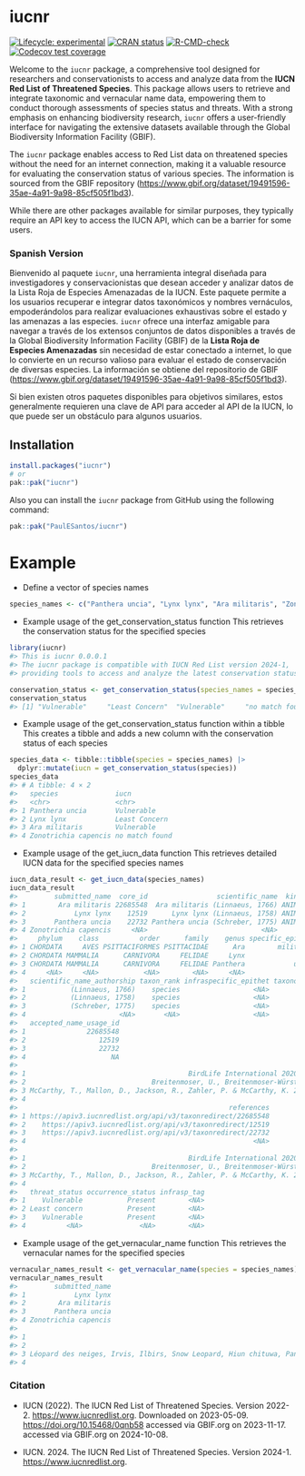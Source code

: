 
<!-- README.md is generated from README.Rmd. Please edit that file -->

# iucnr

<!-- badges: start -->

[![Lifecycle:
experimental](https://img.shields.io/badge/lifecycle-experimental-orange.svg)](https://lifecycle.r-lib.org/articles/stages.html#experimental)
[![CRAN
status](https://www.r-pkg.org/badges/version/iucnr)](https://CRAN.R-project.org/package=iucnr)
[![R-CMD-check](https://github.com/PaulESantos/iucnr/actions/workflows/R-CMD-check.yaml/badge.svg)](https://github.com/PaulESantos/iucnr/actions/workflows/R-CMD-check.yaml)
[![Codecov test
coverage](https://codecov.io/gh/PaulESantos/iucnr/graph/badge.svg)](https://app.codecov.io/gh/PaulESantos/iucnr)
<!-- badges: end -->

Welcome to the `iucnr` package, a comprehensive tool designed for
researchers and conservationists to access and analyze data from the
**IUCN Red List of Threatened Species**. This package allows users to
retrieve and integrate taxonomic and vernacular name data, empowering
them to conduct thorough assessments of species status and threats. With
a strong emphasis on enhancing biodiversity research, `iucnr` offers a
user-friendly interface for navigating the extensive datasets available
through the Global Biodiversity Information Facility (GBIF).

The `iucnr` package enables access to Red List data on threatened
species without the need for an internet connection, making it a
valuable resource for evaluating the conservation status of various
species. The information is sourced from the GBIF repository
(<https://www.gbif.org/dataset/19491596-35ae-4a91-9a98-85cf505f1bd3>).

While there are other packages available for similar purposes, they
typically require an API key to access the IUCN API, which can be a
barrier for some users.

### Spanish Version

Bienvenido al paquete `iucnr`, una herramienta integral diseñada para
investigadores y conservacionistas que desean acceder y analizar datos
de la Lista Roja de Especies Amenazadas de la IUCN. Este paquete permite
a los usuarios recuperar e integrar datos taxonómicos y nombres
vernáculos, empoderándolos para realizar evaluaciones exhaustivas sobre
el estado y las amenazas a las especies. `iucnr` ofrece una interfaz
amigable para navegar a través de los extensos conjuntos de datos
disponibles a través de la Global Biodiversity Information Facility
(GBIF) de la **Lista Roja de Especies Amenazadas** sin necesidad de
estar conectado a internet, lo que lo convierte en un recurso valioso
para evaluar el estado de conservación de diversas especies. La
información se obtiene del repositorio de GBIF
(<https://www.gbif.org/dataset/19491596-35ae-4a91-9a98-85cf505f1bd3>).

Si bien existen otros paquetes disponibles para objetivos similares,
estos generalmente requieren una clave de API para acceder al API de la
IUCN, lo que puede ser un obstáculo para algunos usuarios.

## Installation

``` r
install.packages("iucnr")
# or
pak::pak("iucnr")
```

Also you can install the `iucnr` package from GitHub using the following
command:

``` r
pak::pak("PaulESantos/iucnr")
```

# Example

- Define a vector of species names

``` r
species_names <- c("Panthera uncia", "Lynx lynx", "Ara militaris", "Zonotrichia capencis")
```

- Example usage of the get_conservation_status function This retrieves
  the conservation status for the specified species

``` r
library(iucnr)
#> This is iucnr 0.0.0.1
#> The iucnr package is compatible with IUCN Red List version 2024-1,
#> providing tools to access and analyze the latest conservation status data.

conservation_status <- get_conservation_status(species_names = species_names)
conservation_status
#> [1] "Vulnerable"     "Least Concern"  "Vulnerable"     "no match found"
```

- Example usage of the get_conservation_status function within a tibble
  This creates a tibble and adds a new column with the conservation
  status of each species

``` r
species_data <- tibble::tibble(species = species_names) |> 
  dplyr::mutate(iucn = get_conservation_status(species))
species_data
#> # A tibble: 4 × 2
#>   species              iucn          
#>   <chr>                <chr>         
#> 1 Panthera uncia       Vulnerable    
#> 2 Lynx lynx            Least Concern 
#> 3 Ara militaris        Vulnerable    
#> 4 Zonotrichia capencis no match found
```

- Example usage of the get_iucn_data function This retrieves detailed
  IUCN data for the specified species names

``` r
iucn_data_result <- get_iucn_data(species_names)
iucn_data_result
#>         submitted_name  core_id                 scientific_name  kingdom
#> 1        Ara militaris 22685548  Ara militaris (Linnaeus, 1766) ANIMALIA
#> 2            Lynx lynx    12519      Lynx lynx (Linnaeus, 1758) ANIMALIA
#> 3       Panthera uncia    22732 Panthera uncia (Schreber, 1775) ANIMALIA
#> 4 Zonotrichia capencis     <NA>                            <NA>     <NA>
#>     phylum    class          order      family    genus specific_epithet
#> 1 CHORDATA     AVES PSITTACIFORMES PSITTACIDAE      Ara        militaris
#> 2 CHORDATA MAMMALIA      CARNIVORA     FELIDAE     Lynx             lynx
#> 3 CHORDATA MAMMALIA      CARNIVORA     FELIDAE Panthera            uncia
#> 4     <NA>     <NA>           <NA>        <NA>     <NA>             <NA>
#>   scientific_name_authorship taxon_rank infraspecific_epithet taxonomic_status
#> 1           (Linnaeus, 1766)    species                  <NA>         accepted
#> 2           (Linnaeus, 1758)    species                  <NA>         accepted
#> 3           (Schreber, 1775)    species                  <NA>         accepted
#> 4                       <NA>       <NA>                  <NA>             <NA>
#>   accepted_name_usage_id
#> 1               22685548
#> 2                  12519
#> 3                  22732
#> 4                     NA
#>                                                                                                                                                                                                 bibliographic_citation
#> 1                                        BirdLife International 2020. Ara militaris (Linnaeus, 1766). The IUCN Red List of Threatened Species 2020: https://doi.org/10.2305/IUCN.UK.2020-3.RLTS.T22685548A179407584.en
#> 2                               Breitenmoser, U., Breitenmoser-Würsten, C., Lanz, T., von Arx, M., Antonevich, A., Bao, W. & Avgan, B. 2015. Lynx lynx (Linnaeus, 1758). The IUCN Red List of Threatened Species 2015:
#> 3 McCarthy, T., Mallon, D., Jackson, R., Zahler, P. & McCarthy, K. 2017. Panthera uncia (Schreber, 1775). The IUCN Red List of Threatened Species 2017: https://doi.org/10.2305/IUCN.UK.2017-2.RLTS.T22732A50664030.en
#> 4                                                                                                                                                                                                                 <NA>
#>                                                    references
#> 1 https://apiv3.iucnredlist.org/api/v3/taxonredirect/22685548
#> 2    https://apiv3.iucnredlist.org/api/v3/taxonredirect/12519
#> 3    https://apiv3.iucnredlist.org/api/v3/taxonredirect/22732
#> 4                                                        <NA>
#>                                                                                                                                                                                                                 source
#> 1                                        BirdLife International 2020. Ara militaris (Linnaeus, 1766). The IUCN Red List of Threatened Species 2020: https://doi.org/10.2305/IUCN.UK.2020-3.RLTS.T22685548A179407584.en
#> 2                               Breitenmoser, U., Breitenmoser-Würsten, C., Lanz, T., von Arx, M., Antonevich, A., Bao, W. & Avgan, B. 2015. Lynx lynx (Linnaeus, 1758). The IUCN Red List of Threatened Species 2015:
#> 3 McCarthy, T., Mallon, D., Jackson, R., Zahler, P. & McCarthy, K. 2017. Panthera uncia (Schreber, 1775). The IUCN Red List of Threatened Species 2017: https://doi.org/10.2305/IUCN.UK.2017-2.RLTS.T22732A50664030.en
#> 4                                                                                                                                                                                                                 <NA>
#>   threat_status occurrence_status infrasp_tag
#> 1    Vulnerable           Present        <NA>
#> 2 Least concern           Present        <NA>
#> 3    Vulnerable           Present        <NA>
#> 4          <NA>              <NA>        <NA>
```

- Example usage of the get_vernacular_name function This retrieves the
  vernacular names for the specified species

``` r
vernacular_names_result <- get_vernacular_name(species = species_names)
vernacular_names_result
#>         submitted_name
#> 1            Lynx lynx
#> 2        Ara militaris
#> 3       Panthera uncia
#> 4 Zonotrichia capencis
#>                                                                                                                                                                                                                   vernacular_name
#> 1                                                                                                                                           Lynx, Evroasiin Shiluus, Eurasian Lynx, Lince, Shiluus Mii, Lince Boreal, Lynx Boréal
#> 2                                                                                                                                                             Guacamaya Verde, Guacamayo Militar, Military Macaw, Guacamayo Verde
#> 3 Léopard des neiges, Irvis, Ilbirs, Snow Leopard, Hiun chituwa, Pantera de la Nieves, Akilbirs, Sah, Babri barfi, Baral he, Snezhniy bars, Xue bào, Barfani chita, Schneeleopard, Ounce, Irbis, Irbis, Once, Panthère des neiges
#> 4                                                                                                                                                                                                                            <NA>
```

### Citation

- IUCN (2022). The IUCN Red List of Threatened Species. Version 2022-2.
  <https://www.iucnredlist.org>. Downloaded on 2023-05-09.
  <https://doi.org/10.15468/0qnb58> accessed via GBIF.org on 2023-11-17.
  accessed via GBIF.org on 2024-10-08.

- IUCN. 2024. The IUCN Red List of Threatened Species. Version 2024-1.
  <https://www.iucnredlist.org>.
